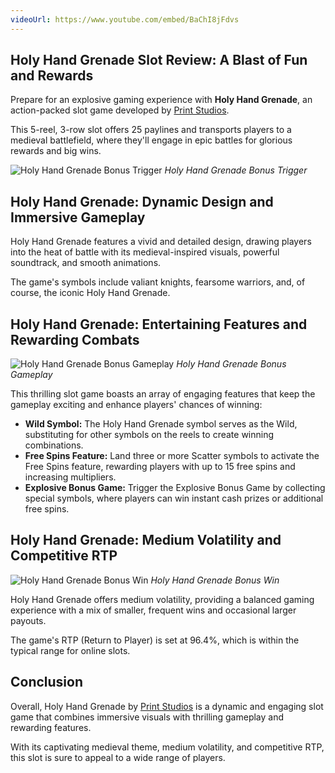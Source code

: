 ```yaml
---
videoUrl: https://www.youtube.com/embed/BaChI8jFdvs
---
```

## Holy Hand Grenade Slot Review: A Blast of Fun and Rewards

Prepare for an explosive gaming experience with **Holy Hand Grenade**, an action-packed slot game developed by  [Print Studios](https://thegamblr.com/game-developers/relax-gaming). 

This 5-reel, 3-row slot offers 25 paylines and transports players to a medieval battlefield, where they'll engage in epic battles for glorious rewards and big wins.

![Holy Hand Grenade Bonus Trigger](https://ams3.digitaloceanspaces.com/thegamblr-storage/slots-review-images/holy_hand_trigger.webp)
*Holy Hand Grenade Bonus Trigger*

## Holy Hand Grenade: Dynamic Design and Immersive Gameplay

Holy Hand Grenade features a vivid and detailed design, drawing players into the heat of battle with its medieval-inspired visuals, powerful soundtrack, and smooth animations. 

The game's symbols include valiant knights, fearsome warriors, and, of course, the iconic Holy Hand Grenade.

## Holy Hand Grenade: Entertaining Features and Rewarding Combats

![Holy Hand Grenade Bonus Gameplay](https://ams3.digitaloceanspaces.com/thegamblr-storage/slots-review-images/holy_hand_bonus.webp)
*Holy Hand Grenade Bonus Gameplay*

This thrilling slot game boasts an array of engaging features that keep the gameplay exciting and enhance players' chances of winning:

- **Wild Symbol:** The Holy Hand Grenade symbol serves as the Wild, substituting for other symbols on the reels to create winning combinations.
- **Free Spins Feature:** Land three or more Scatter symbols to activate the Free Spins feature, rewarding players with up to 15 free spins and increasing multipliers.
- **Explosive Bonus Game:** Trigger the Explosive Bonus Game by collecting special symbols, where players can win instant cash prizes or additional free spins.

## Holy Hand Grenade: Medium Volatility and Competitive RTP

![Holy Hand Grenade Bonus Win](https://ams3.digitaloceanspaces.com/thegamblr-storage/slots-review-images/holy_hand_win.webp)
*Holy Hand Grenade Bonus Win*

Holy Hand Grenade offers medium volatility, providing a balanced gaming experience with a mix of smaller, frequent wins and occasional larger payouts. 

The game's RTP (Return to Player) is set at 96.4%, which is within the typical range for online slots.

## Conclusion

Overall, Holy Hand Grenade by [Print Studios](https://thegamblr.com/game-developers/relax-gaming) is a dynamic and engaging slot game that combines immersive visuals with thrilling gameplay and rewarding features. 

With its captivating medieval theme, medium volatility, and competitive RTP, this slot is sure to appeal to a wide range of players.
